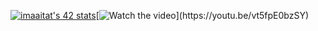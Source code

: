

[![imaaitat's 42 stats](https://badge.mediaplus.ma/greenbinary/imaaitat)](https://github.com/oakoudad/badge42)[![Watch the video]([https://i.imgur.com/vKb2F1B.png](https://external-preview.redd.it/4iLw261NYmI75Vfek2tOjV7zsGVZzXAgp5GhSD0k2tE.gif?width=960&format=mp4&s=02c18d41ecb45818fd87639646e1c13c7e073115))](https://youtu.be/vt5fpE0bzSY)


